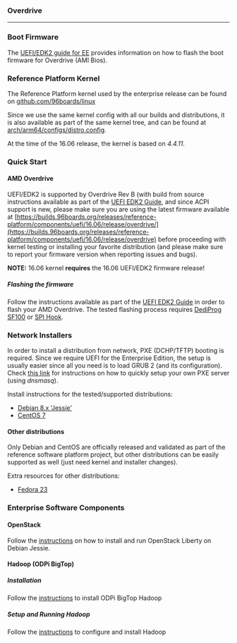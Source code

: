### Overdrive

***

### Boot Firmware

The [UEFI/EDK2 guide for EE](../../EECommon/UEFI-EDK2-Guide-EE.md) provides information on how to flash the boot firmware for Overdrive (AMI Bios).

### Reference Platform Kernel

The Reference Platform kernel used by the enterprise release can be found on [github.com/96boards/linux](https://github.com/96boards/linux/tree/96b/releases/2016.06)

Since we use the same kernel config with all our builds and distributions, it is also available as part of the same kernel tree, and can be found at [arch/arm64/configs/distro.config](https://github.com/96boards/linux/blob/96b/releases/2016.03/arch/arm64/configs/distro.config).

At the time of the 16.06 release, the kernel is based on *4.4.11*.

### Quick Start

#### AMD Overdrive

UEFI/EDK2 is supported by Overdrive Rev B (with build from source instructions available as part of the [UEFI EDK2 Guide](../../EECommon/UEFI-EDK2-Guide-EE.md#building), and since ACPI support is new, please make sure you are using the latest firmware available at [https://builds.96boards.org/releases/reference-platform/components/uefi/16.06/release/overdrive/](https://builds.96boards.org/releases/reference-platform/components/uefi/16.06/release/overdrive) before proceeding with kernel testing or installing your favorite distribution (and please make sure to report your firmware version when reporting issues and bugs).

**NOTE:** 16.06 kernel **requires** the 16.06 UEFI/EDK2 firmware release!


##### Flashing the firmware

Follow the instructions available as part of the [UEFI EDK2 Guide](../../EECommon/UEFI-EDK2-Guide-EE.md#amd-overdrive) in order to flash your AMD Overdrive. The tested flashing process requires [DediProg SF100](http://www.dediprog.com/pd/spi-flash-solution/SF100) or [SPI Hook](https://www.tincantools.com/spi-hook/).

### Network Installers

In order to install a distribution from network, PXE (DCHP/TFTP) booting is required. Since we require UEFI for the Enterprise Edition, the setup is usually easier since all you need is to load GRUB 2 (and its configuration). Check [this link](../../EECommon/DHCP-TFTP-Server-UEFI.md) for instructions on how to quickly setup your own PXE server (using *dnsmasq*).

Install instructions for the tested/supported distributions:
* [Debian 8.x 'Jessie'](../../EECommon/Install-Debian-Jessie.md)
* [CentOS 7](../../EECommon/Install-CentOS-7.md)

#### Other distributions

Only Debian and CentOS are officially released and validated as part of the reference software platform project, but other distributions can be easily supported as well (just need kernel and installer changes).

Extra resources for other distributions:
* [Fedora 23](../../EECommon/Install-Fedora-23.md)

### Enterprise Software Components

#### OpenStack

Follow the [instructions](../../EECommon/OpenStack-Liberty.md) on how to install and run OpenStack Liberty on Debian Jessie.

#### Hadoop (ODPi BigTop)

##### Installation

Follow the [instructions](../../EECommon/ODPi-Hadoop-Installation.md) to install ODPi BigTop Hadoop

##### Setup and Running Hadoop

Follow the [instructions](../../EECommon/ODPi-BigTop-Hadoop-Config-Run.md) to configure and install Hadoop
